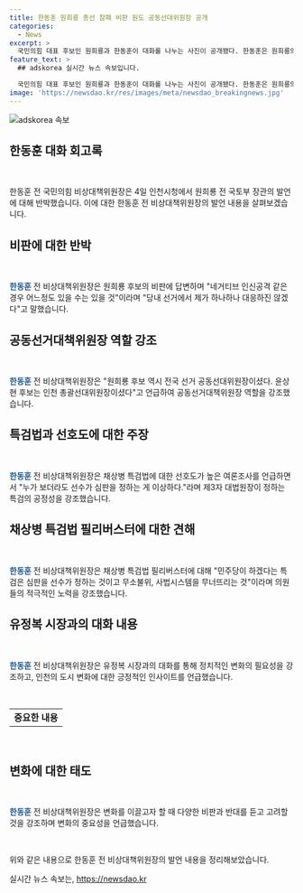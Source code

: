 ```yaml
---
title: 한동훈 원희룡 총선 참패 비판 원도 공동선대위원장 공개
categories:
  - News
excerpt: >
  국민의힘 대표 후보인 원희룡과 한동훈이 대화를 나누는 사진이 공개됐다. 한동훈은 원희룡의 비상대책위원장으로서의 역할을 강조하며 반박했고, 또한 채상병 특검법에 대한 입장을 강조했다. 그는 유정복 인천시장과의 대화에서 변화에 대한 긍정적인 에너지를 얻었으며, 비판에 대해서는 고려할 의향을 밝혔다.
feature_text: >
  ## adskorea 실시간 뉴스 속보입니다.

  국민의힘 대표 후보인 원희룡과 한동훈이 대화를 나누는 사진이 공개됐다. 한동훈은 원희룡의 비상대책위원장으로서의 역할을 강조하며 반박했고, 또한 채상병 특검법에 대한 입장을 강조했다. 그는 유정복 인천시장과의 대화에서 변화에 대한 긍정적인 에너지를 얻었으며, 비판에 대해서는 고려할 의향을 밝혔다.
image: 'https://newsdao.kr/res/images/meta/newsdao_breakingnews.jpg'
---
```


<p><img src="https://newsdao.kr/res/images/meta/newsdao_breakingnews.jpg" alt="adskorea 속보" /></p>

<h2 data-ke-size="size26">한동훈 대화 회고록</h2>

<p data-ke-size="size16">&#160;</p>

<p>한동훈 전 국민의힘 비상대책위원장은 4일 인천시청에서 원희룡 전 국토부 장관의 발언에 대해 반박했습니다. 이에 대한 한동훈 전 비상대책위원장의 발언 내용을 살펴보겠습니다.</p>

<h2 data-ke-size="size26">비판에 대한 반박</h2>

<p data-ke-size="size16">&#160;</p>

<p><b><span style="color: #1a5490;">한동훈</span></b> 전 비상대책위원장은 원희룡 후보의 비판에 답변하며 "네거티브 인신공격 같은 경우 어느정도 있을 수는 있을 것"이라며 "당내 선거에서 제가 하나하나 대응하진 않겠다"고 말했습니다.</p>

<h2 data-ke-size="size26">공동선거대책위원장 역할 강조</h2>

<p data-ke-size="size16">&#160;</p>

<p><b><span style="color: #1a5490;">한동훈</span></b> 전 비상대책위원장은 "원희룡 후보 역시 전국 선거 공동선대위원장이셨다. 윤상현 후보는 인천 총괄선대위원장이셨다"고 언급하여 공동선거대책위원장 역할을 강조했습니다.</p>

<h2 data-ke-size="size26">특검법과 선호도에 대한 주장</h2>

<p data-ke-size="size16">&#160;</p>

<p><b><span style="color: #1a5490;">한동훈</span></b> 전 비상대책위원장은 채상병 특검법에 대한 선호도가 높은 여론조사를 언급하면서 "누가 보더라도 선수가 심판을 정하는 게 이상하다."라며 제3자 대법원장이 정하는 특검의 공정성을 강조했습니다.</p>

<h2 data-ke-size="size26">채상병 특검법 필리버스터에 대한 견해</h2>

<p data-ke-size="size16">&#160;</p>

<p><b><span style="color: #1a5490;">한동훈</span></b> 전 비상대책위원장은 채상병 특검법 필리버스터에 대해 "민주당이 하겠다는 특검은 심판을 선수가 정하는 것이고 무소불위, 사법시스템을 무너뜨리는 것"이라며 의원들의 적극적인 노력을 강조했습니다.</p>

<h2 data-ke-size="size26">유정복 시장과의 대화 내용</h2>

<p data-ke-size="size16">&#160;</p>

<p><b><span style="color: #1a5490;">한동훈</span></b> 전 비상대책위원장은 유정복 시장과의 대화를 통해 정치적인 변화의 필요성을 강조하고, 인천의 도시 변화에 대한 긍정적인 인사이트를 언급했습니다.</p>

<p data-ke-size="size16">&#160;</p>

<table>
    <tbody>
        <tr>
            <td style="text-align: center; height: 17px;"><b>중요한 내용</b></td>
        </tr>
    </tbody>
</table>

<p data-ke-size="size16">&#160;</p>

<h2 data-ke-size="size26">변화에 대한 태도</h2>

<p data-ke-size="size16">&#160;</p>

<p><b><span style="color: #1a5490;">한동훈</span></b> 전 비상대책위원장은 변화를 이끌고자 할 때 다양한 비판과 반대를 듣고 고려할 것을 강조하며 변화의 중요성을 언급했습니다.</p>

<p data-ke-size="size16">&#160;</p>

<p>위와 같은 내용으로 한동훈 전 비상대책위원장의 발언 내용을 정리해보았습니다.</p>
실시간 뉴스 속보는, <a href="https://newsdao.kr" rel="dofollow">https://newsdao.kr</a>



